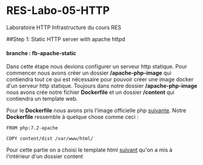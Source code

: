# RES-Labo-05-HTTP
Laboratoire HTTP Infrastructure du cours RES

##Step 1: Static HTTP server with apache httpd
#### branche : fb-apache-static

Dans cette étape nous devions configurer un serveur http statique.
Pour commencer nous avons créer un dossier **/apache-php-image** qui contiendra tout ce qui est nécessaire pour pouvoir créer une image docker d'un serveur http statique.
Toujours dans notre dossier **/apache-php-image** nous avons crée notre fichier **Dockerfile** et un dossier **/content** qui contiendra un template web.

Pour le **Dockerfile** nous avons pris l'image officielle php [suivante](https://hub.docker.com/_/php). Notre **Dockerfile** ressemble à quelque chose comme ceci :

```
FROM php:7.2-apache

COPY content/dist /var/www/html/
```
Pour cette partie on a choisi le template html [suivant](https://startbootstrap.com/theme/agency) qu'on a mis à l'intérieur d'un dossier content
